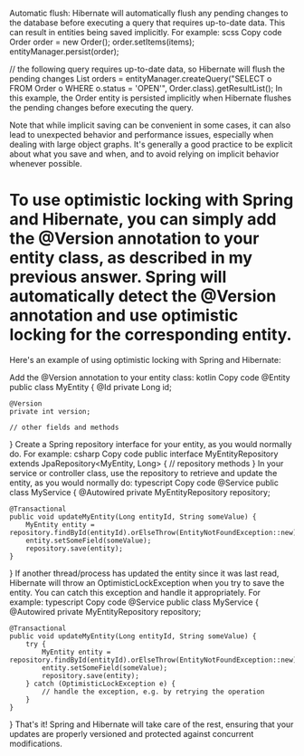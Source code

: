 Automatic flush: Hibernate will automatically flush any pending changes to the database before executing a query that requires up-to-date data. This can result in entities being saved implicitly. For example:
scss
Copy code
Order order = new Order();
order.setItems(items);
entityManager.persist(order);

// the following query requires up-to-date data, so Hibernate will flush the pending changes
List<Order> orders = entityManager.createQuery("SELECT o FROM Order o WHERE o.status = 'OPEN'", Order.class).getResultList();
In this example, the Order entity is persisted implicitly when Hibernate flushes the pending changes before executing the query.

Note that while implicit saving can be convenient in some cases, it can also lead to unexpected behavior and performance issues, especially when dealing with large object graphs. It's generally a good practice to be explicit about what you save and when, and to avoid relying on implicit behavior whenever possible.



# To use optimistic locking with Spring and Hibernate, you can simply add the @Version annotation to your entity class, as described in my previous answer. Spring will automatically detect the @Version annotation and use optimistic locking for the corresponding entity.

Here's an example of using optimistic locking with Spring and Hibernate:

Add the @Version annotation to your entity class:
kotlin
Copy code
@Entity
public class MyEntity {
    @Id
    private Long id;

    @Version
    private int version;

    // other fields and methods
}
Create a Spring repository interface for your entity, as you would normally do. For example:
csharp
Copy code
public interface MyEntityRepository extends JpaRepository<MyEntity, Long> {
    // repository methods
}
In your service or controller class, use the repository to retrieve and update the entity, as you would normally do:
typescript
Copy code
@Service
public class MyService {
    @Autowired
    private MyEntityRepository repository;

    @Transactional
    public void updateMyEntity(Long entityId, String someValue) {
        MyEntity entity = repository.findById(entityId).orElseThrow(EntityNotFoundException::new);
        entity.setSomeField(someValue);
        repository.save(entity);
    }
}
If another thread/process has updated the entity since it was last read, Hibernate will throw an OptimisticLockException when you try to save the entity. You can catch this exception and handle it appropriately. For example:
typescript
Copy code
@Service
public class MyService {
    @Autowired
    private MyEntityRepository repository;

    @Transactional
    public void updateMyEntity(Long entityId, String someValue) {
        try {
            MyEntity entity = repository.findById(entityId).orElseThrow(EntityNotFoundException::new);
            entity.setSomeField(someValue);
            repository.save(entity);
        } catch (OptimisticLockException e) {
            // handle the exception, e.g. by retrying the operation
        }
    }
}
That's it! Spring and Hibernate will take care of the rest, ensuring that your updates are properly versioned and protected against concurrent modifications.

